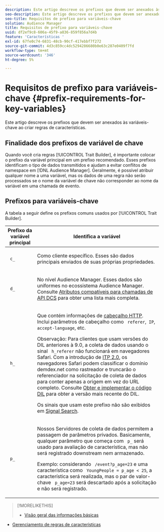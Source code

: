 ```yaml
---
description: Este artigo descreve os prefixos que devem ser anexados às variáveis-chave ao criar regras de características.
seo-description: Este artigo descreve os prefixos que devem ser anexados às variáveis-chave ao criar regras de características.
seo-title: Requisitos de prefixo para variáveis-chave
solution: Audience Manager
title: Requisitos de prefixo para variáveis-chave
uuid: df2ef9c8-606a-45f9-a836-859f856a7d4b
feature: 'Características '
exl-id: 67fe0c74-6831-48cb-90cf-417ebbf7f272
source-git-commit: 4d3c859cc4dc5294286680b0e63c287e0409f7fd
workflow-type: tm+mt
source-wordcount: '346'
ht-degree: 5%

---
```


# Requisitos de prefixo para variáveis-chave {#prefix-requirements-for-key-variables}

Este artigo descreve os prefixos que devem ser anexados às variáveis-chave ao criar regras de características.

<!-- r_tb_variable_prefixes.xml -->

## Finalidade dos prefixos de variável de chave

Quando você cria regras [!UICONTROL Trait Builder], é importante colocar o prefixo da variável principal em um prefixo recomendado. Esses prefixos identificam o tipo de dados transmitidos e ajudam a evitar conflitos de namespace em [!DNL Audience Manager]. Geralmente, é possível atribuir qualquer nome a uma variável, mas os dados de uma regra não serão processados se o nome da variável de chave não corresponder ao nome da variável em uma chamada de evento.

## Prefixos para variáveis-chave

A tabela a seguir define os prefixos comuns usados por [!UICONTROL Trait Builder].

<table id="table_CFEFA1DBDF904736B6EA2640B7AD26E5"> 
 <thead> 
  <tr> 
   <th colname="col1" class="entry"> Prefixo da variável principal </th> 
   <th colname="col2" class="entry"> Identifica a variável </th> 
  </tr>
 </thead>
 <tbody> 
  <tr> 
   <td colname="col1"><code> c_</code> </td> 
   <td colname="col2"> <p>Como cliente específico. Esses são dados principais enviados de suas próprias propriedades. </p> </td> 
  </tr> 
  <tr> 
   <td colname="col1"><code> d_</code> </td> 
   <td colname="col2"> <p>No nível <span class="keyword"> Audience Manager</span>. Esses dados são uniformes no ecossistema <span class="keyword"> Audience Manager</span>. Consulte <a href="../../api/dcs-intro/dcs-api-reference/dcs-keys.md"> Atributos compatíveis para chamadas de API DCS</a> para obter uma lista mais completa.</p> </td> 
  </tr>
  <tr> 
   <td colname="col1"><code> h_</code> </td> 
   <td colname="col2"> <p>Que contém informações de <a href="https://en.wikipedia.org/wiki/List_of_HTTP_header_fields" scope="external" format="html"> cabeçalho HTTP</a>. Inclui parâmetros de cabeçalho como <code> referer</code>,<code> IP</code>, <code> accept-language</code>, etc. </p> <p> <p>Observação: Para clientes que usam versões do DIL anteriores à 9.0, a coleta de dados usando o sinal <code> h_referer</code> não funcionará em navegadores Safari. Com a introdução de <a href="https://webkit.org/blog/8311/intelligent-tracking-prevention-2-0/" format="https" scope="external"> ITP 2.0</a>, os navegadores Safari podem classificar o domínio demdex.net como rastreador e truncarão o referenciador na solicitação de coleta de dados para conter apenas a origem em vez do URL completo. Consulte <a href="../../dil/dil-overview.md#get-implement-dil-code">Obter e implementar o código DIL</a> para obter a versão mais recente do DIL.<p>Os sinais que usam este prefixo não são exibidos em <a href="../data-explorer/data-explorer-signals-search/data-explorer-signals-search.md">Signal Search</a>.</p></p> </p> </td> 
  </tr> 
  <tr> 
   <td colname="col1"><code> p_</code> </td> 
   <td colname="col2"> <p>Nossos <span class="wintitle"> Servidores de coleta de dados</span> permitem a passagem de parâmetros privados. Basicamente, qualquer parâmetro que começa com <code> p_</code> será usado para avaliação de característica, mas não será registrado downstream nem armazenado. </p> <p>Exemplo: considerando <code> /event?p_age=23</code> e uma característica como <code> YoungPeople = p_age &lt; 25</code>, a característica será realizada, mas o par de valor-chave <code> p_age=23</code> será descartado após a solicitação e não será registrado. </p> </td> 
  </tr> 
 </tbody> 
</table>

>[!MORELIKETHIS]
>
>* [Visão geral das informações básicas](../../features/traits/create-onboarded-rule-based-traits.md)
* [Gerenciamento de regras de características](../../features/traits/manage-trait-rules.md#managing-trait-rules)

